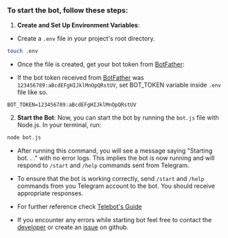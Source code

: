 ### To start the bot, follow these steps:

1. **Create and Set Up Environment Variables**:

- Create a `.env` file in your project's root directory. 
```bash
touch .env
```
- Once the file is created, get your bot token from [BotFather](https://t.me/botfather):

- If the bot token received from [BotFather](https://t.me/botfather) was `123456789:aBcdEFgHIJklMnOpQRstUV`, set BOT_TOKEN variable inside `.env` file like so.

```env
BOT_TOKEN=123456789:aBcdEFgHIJklMnOpQRstUV
```

2. **Start the Bot**: Now, you can start the bot by running the `bot.js` file with Node.js. In your terminal, run:

```bash
node bot.js
```

- After running this command, you will see a message saying "Starting bot. . ." with no error logs. This implies the bot is now running and will respond to `/start` and `/help` commands sent from Telegram.

- To ensure that the bot is working correctly, send `/start` and `/help` commands from you Telegram account to the bot. You should receive appropriate responses. 

- For further reference check [Telebot's Guide](https://www.npmjs.com/package/telebot)

- If you encounter any errors while starting bot feel free to contact the [developer]((https://t.me/dododoyo)) or create an [issue](https://github.com/dododoyo/create-bot-template/issues) on github.
